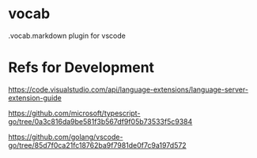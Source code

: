 # vocab
.vocab.markdown plugin for vscode

# Refs for Development

https://code.visualstudio.com/api/language-extensions/language-server-extension-guide

https://github.com/microsoft/typescript-go/tree/0a3c816da9be581f3b567df9f05b73533f5c9384

https://github.com/golang/vscode-go/tree/85d7f0ca21fc18762ba9f7981de0f7c9a197d572